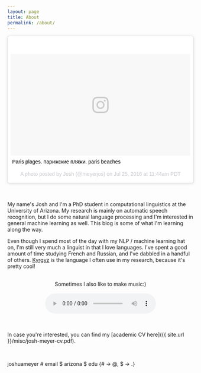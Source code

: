 ```yaml
---
layout: page
title: About
permalink: /about/
---
```


<blockquote class="instagram-media" data-instgrm-captioned data-instgrm-version="7" style=" background:#FFF; border:0; border-radius:3px; box-shadow:0 0 1px 0 rgba(0,0,0,0.5),0 1px 10px 0 rgba(0,0,0,0.15); margin: 1px; max-width:658px; padding:0; width:99.375%; width:-webkit-calc(100% - 2px); width:calc(100% - 2px);"><div style="padding:8px;"> <div style=" background:#F8F8F8; line-height:0; margin-top:40px; padding:28.1481481481% 0; text-align:center; width:100%;"> <div style=" background:url(data:image/png;base64,iVBORw0KGgoAAAANSUhEUgAAACwAAAAsCAMAAAApWqozAAAABGdBTUEAALGPC/xhBQAAAAFzUkdCAK7OHOkAAAAMUExURczMzPf399fX1+bm5mzY9AMAAADiSURBVDjLvZXbEsMgCES5/P8/t9FuRVCRmU73JWlzosgSIIZURCjo/ad+EQJJB4Hv8BFt+IDpQoCx1wjOSBFhh2XssxEIYn3ulI/6MNReE07UIWJEv8UEOWDS88LY97kqyTliJKKtuYBbruAyVh5wOHiXmpi5we58Ek028czwyuQdLKPG1Bkb4NnM+VeAnfHqn1k4+GPT6uGQcvu2h2OVuIf/gWUFyy8OWEpdyZSa3aVCqpVoVvzZZ2VTnn2wU8qzVjDDetO90GSy9mVLqtgYSy231MxrY6I2gGqjrTY0L8fxCxfCBbhWrsYYAAAAAElFTkSuQmCC); display:block; height:44px; margin:0 auto -44px; position:relative; top:-22px; width:44px;"></div></div> <p style=" margin:8px 0 0 0; padding:0 4px;"> <a href="https://www.instagram.com/p/BIS4IzIB4Mu/" style=" color:#000; font-family:Arial,sans-serif; font-size:14px; font-style:normal; font-weight:normal; line-height:17px; text-decoration:none; word-wrap:break-word;" target="_blank">Paris plages. парижские пляжи. paris beaches</a></p> <p style=" color:#c9c8cd; font-family:Arial,sans-serif; font-size:14px; line-height:17px; margin-bottom:0; margin-top:8px; overflow:hidden; padding:8px 0 7px; text-align:center; text-overflow:ellipsis; white-space:nowrap;">A photo posted by Josh (@meyerjos) on <time style=" font-family:Arial,sans-serif; font-size:14px; line-height:17px;" datetime="2016-07-25T18:44:16+00:00">Jul 25, 2016 at 11:44am PDT</time></p></div></blockquote>
<script async defer src="//platform.instagram.com/en_US/embeds.js"></script>

<br/>
<br/>

My name's Josh and I'm a PhD student in computational linguistics at the University of Arizona. My research is mainly on automatic speech recognition, but I do some natural language processing and I'm interested in general machine learning as well. This blog is some of what I'm learning along the way.

Even though I spend most of the day with my NLP / machine learning hat on, I'm still very much a linguist in that I love languages. I've spent a good amount of time studying French and Russian, and I've dabbled in a handful of others. [Kyrgyz](https://en.wikipedia.org/wiki/Kyrgyz_language) is the language I often use in my research, because it's pretty cool!

<br/>

<center>Sometimes I also like to make music:)</center>
<br/>

<center><audio controls>
 <source src="http://jrmeyer.github.io/misc/piano_6.wav"
         type='audio/wav'>
 <!-- The next two lines are only executed if the browser doesn't support WAV files -->
 <source src="http://media.w3.org/2010/07/bunny/04-Death_Becomes_Fur.oga"
         type='audio/ogg; codecs=vorbis'>
 <!-- The next line will only be executed if the browser doesn't support the <audio> tag-->
 <p>Your user agent does not support the HTML5 Audio element.</p>
</audio></center>

<br/>
<br/>

In case you're interested, you can find my [academic CV here]({{ site.url }}/misc/josh-meyer-cv.pdf).

<br/>

joshuameyer # email $ arizona $ edu {# -> @, $ -> .}
